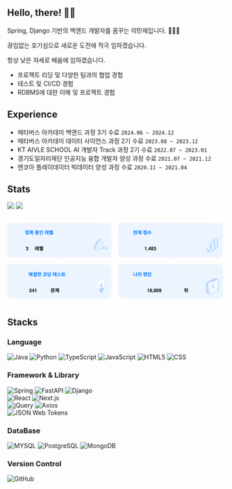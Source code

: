 ## Hello, there! 🖐🏻

Spring, Django 기반의 백엔드 개발자를 꿈꾸는 이민재입니다. 🙋🏻‍♂️

끊임없는 호기심으로 새로운 도전에 적극 임하겠습니다.

항상 낮은 자세로 배움에 임하겠습니다.

- 프로젝트 리딩 및 다양한 팀과의 협업 경험
- 테스트 및 CI/CD 경험
- RDBMS에 대한 이해 및 프로젝트 경험

## Experience

- 메타버스 아카데미 백엔드 과정 3기 수료 `2024.06 ~ 2024.12`
- 메타버스 아카데미 데이터 사이언스 과정 2기 수료 `2023.08 ~ 2023.12`
- KT AIVLE SCHOOL AI 개발자 Track 과정 2기 수료 `2022.07 ~ 2023.01`
- 경기도일자리재단 인공지능 융합 개발자 양성 과정 수료 `2021.07 ~ 2021.12`
- 엔코아 플레이데이터 빅데이터 양성 과정 수료 `2020.11 ~ 2021.04`

## Stats

<p>
  <img height="120em" src="https://github-readme-stats.vercel.app/api?username=kamillee0918&show_icons=true&bg_color=30,e96443,904e95&title_color=fff&text_color=fff">
  <img height="120em" src="https://github-readme-stats.vercel.app/api/top-langs?username=kamillee0918&layout=compact&bg_color=30,e96443,904e95&title_color=fff&text_color=fff">
</p>

[![Programmers-Rank](https://github.com/kamillee0918/github-programmers-rank/blob/master/lib/result.svg)](https://github.com/kamillee0918/github-programmers-rank)

## Stacks

### Language

![Java](https://img.shields.io/badge/Java-%23ED8B00.svg?style=for-the-badge&logo=openjdk&logoColor=fff)
![Python](https://img.shields.io/badge/python-007396?style=for-the-badge&logo=python&logoColor=fff)
![TypeScript](https://img.shields.io/badge/TypeScript-3178C6?logo=typescript&logoColor=fff&style=for-the-badge)
![JavaScript](https://img.shields.io/badge/javascript-%23323330.svg?style=for-the-badge&logo=javascript&logoColor=%23F7DF1E)
![HTML5](https://img.shields.io/badge/html5-E34F26?style=for-the-badge&logo=html5&logoColor=white)
![CSS](https://img.shields.io/badge/css-1572B6?style=for-the-badge&logo=css3&logoColor=white)

### Framework & Library

![Spring](https://img.shields.io/badge/Spring-6DB33F?style=for-the-badge&logo=spring&logoColor=fff)
![FastAPI](https://img.shields.io/badge/FastAPI-005571?style=for-the-badge&logo=fastapi)
![Django](https://img.shields.io/badge/Django-005571?style=for-the-badge&logo=django)
<br>
![React](https://img.shields.io/badge/react-61DAFB?style=for-the-badge&logo=react&logoColor=black)
![Next.js](https://img.shields.io/badge/Next.js-000?logo=nextdotjs&logoColor=fff&style=for-the-badge)
<br>
![jQuery](https://img.shields.io/badge/jquery-0769AD?style=for-the-badge&logo=jquery&logoColor=white)
![Axios](https://img.shields.io/badge/Axios-5A29E4?logo=axios&logoColor=fff&style=for-the-badge)
<br>
![JSON Web Tokens](https://img.shields.io/badge/JSON%20Web%20Tokens-000?logo=jsonwebtokens&logoColor=fff&style=for-the-badge)

### DataBase

![MYSQL](https://img.shields.io/badge/mysql-4479A1?style=for-the-badge&logo=mysql&logoColor=white)
![PostgreSQL](https://img.shields.io/badge/PostgreSQL-4169E1?logo=postgresql&logoColor=fff&style=for-the-badge)
![MongoDB](https://img.shields.io/badge/mongodb-005571?style=for-the-badge&logo=mongodb)

### Version Control

![GitHub](https://img.shields.io/badge/github-181717?style=for-the-badge&logo=github&logoColor=white)
